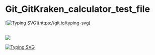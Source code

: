 # Git_GitKraken_calculator_test_file

[![Typing SVG](https://readme-typing-svg.herokuapp.com?color=%2336BCF7&lines=Status+of+Last+Deployment:)](https://git.io/typing-svg)

<br>
<img src="https://github.com/21092004Goda/Git_GitKraken_calculator_test_file/workflows/Run-tests-on-any-Push-event/badge.svg?branch-master"><br>

[![Typing SVG](https://readme-typing-svg.herokuapp.com?color=%000000&lines=001010010100011101110010001000110001000010010010001000010100001000010000010111010100)](https://git.io/typing-svg)
